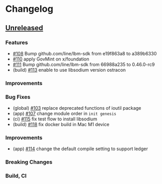 <!--
Guiding Principles:

Changelogs are for humans, not machines.
There should be an entry for every single version.
The same types of changes should be grouped.
Versions and sections should be linkable.
The latest version comes first.
The release date of each version is displayed.
Mention whether you follow Semantic Versioning.

Usage:

Change log entries are to be added to the Unreleased section under the
appropriate stanza (see below). Each entry should ideally include a tag and
the Github issue reference in the following format:

* (<tag>) \#<issue-number> message

The issue numbers will later be link-ified during the release process so you do
not have to worry about including a link manually, but you can if you wish.

Types of changes (Stanzas):

"Features" for new features.
"Improvements" for changes in existing functionality.
"Deprecated" for soon-to-be removed features.
"Bug Fixes" for any bug fixes.
"Client Breaking" for breaking CLI commands and REST routes.
"State Machine Breaking" for breaking the AppState

Ref: https://keepachangelog.com/en/1.0.0/
-->

# Changelog

## [Unreleased]

### Features
* [\#108](https://github.com/line/lbm/pull/108) Bump github.com/line/lbm-sdk from e19f863a8 to a389b6330
* [\#110](https://github.com/line/lbm/pull/110) apply GovMint on x/foundation
* [\#111](https://github.com/line/lbm/pull/111) Bump github.com/line/lbm-sdk from 66988a235 to 0.46.0-rc9
* (build) [\#113](https://github.com/line/lbm/pull/113) enable to use libsodium version ostracon

### Improvements

### Bug Fixes
* (global) [\#103](https://github.com/line/lbm/pull/103) replace deprecated functions of ioutil package
* (app) [\#107](https://github.com/line/lbm/pull/107) change module order in `init genesis`
* (ci) [\#115](https://github.com/line/lbm/pull/115) fix test flow to install libsodium
* (build) [\#118](https://github.com/line/lbm/pull/118) fix docker build in Mac M1 device

### Improvements
* (app) [\#114](https://github.com/line/lbm/pull/114) change the default compile setting to support ledger

### Breaking Changes

### Build, CI


<!-- Release links -->
[Unreleased]: https://github.com/line/lbm/compare/v0.6.0...HEAD
